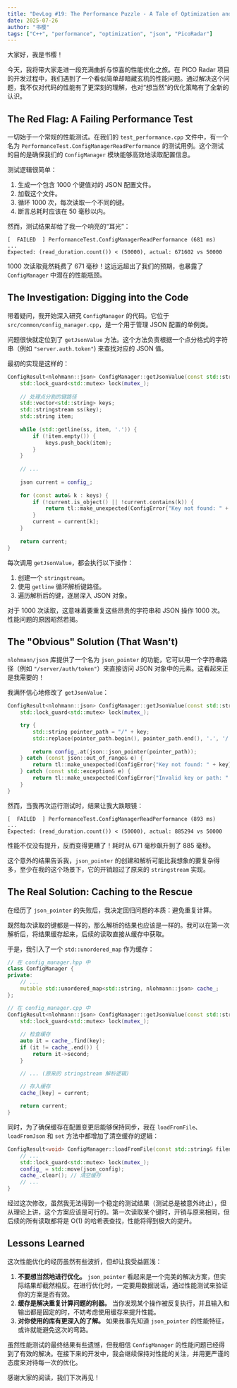 ```yaml
---
title: "DevLog #19: The Performance Puzzle - A Tale of Optimization and Surprise"
date: 2025-07-26
author: "书樱"
tags: ["C++", "performance", "optimization", "json", "PicoRadar"]
---
```


大家好，我是书樱！

今天，我将带大家走进一段充满曲折与惊喜的性能优化之旅。在 PICO Radar 项目的开发过程中，我们遇到了一个看似简单却暗藏玄机的性能问题。通过解决这个问题，我不仅对代码的性能有了更深刻的理解，也对“想当然”的优化策略有了全新的认识。

## The Red Flag: A Failing Performance Test

一切始于一个常规的性能测试。在我们的 `test_performance.cpp` 文件中，有一个名为 `PerformanceTest.ConfigManagerReadPerformance` 的测试用例。这个测试的目的是确保我们的 `ConfigManager` 模块能够高效地读取配置信息。

测试逻辑很简单：
1.  生成一个包含 1000 个键值对的 JSON 配置文件。
2.  加载这个文件。
3.  循环 1000 次，每次读取一个不同的键。
4.  断言总耗时应该在 50 毫秒以内。

然而，测试结果却给了我一个响亮的“耳光”：

```
[  FAILED  ] PerformanceTest.ConfigManagerReadPerformance (681 ms)
...
Expected: (read_duration.count()) < (50000), actual: 671602 vs 50000
```

1000 次读取竟然耗费了 671 毫秒！这远远超出了我们的预期，也暴露了 `ConfigManager` 中潜在的性能瓶颈。

## The Investigation: Digging into the Code

带着疑问，我开始深入研究 `ConfigManager` 的代码。它位于 `src/common/config_manager.cpp`，是一个用于管理 JSON 配置的单例类。

问题很快就定位到了 `getJsonValue` 方法。这个方法负责根据一个点分格式的字符串（例如 `"server.auth.token"`) 来查找对应的 JSON 值。

最初的实现是这样的：

```cpp
ConfigResult<nlohmann::json> ConfigManager::getJsonValue(const std::string& key) const {
    std::lock_guard<std::mutex> lock(mutex_);
    
    // 处理点分割的键路径
    std::vector<std::string> keys;
    std::stringstream ss(key);
    std::string item;
    
    while (std::getline(ss, item, '.')) {
        if (!item.empty()) {
            keys.push_back(item);
        }
    }
    
    // ...
    
    json current = config_;
    
    for (const auto& k : keys) {
        if (!current.is_object() || !current.contains(k)) {
            return tl::make_unexpected(ConfigError{"Key not found: " + key});
        }
        current = current[k];
    }
    
    return current;
}
```

每次调用 `getJsonValue`，都会执行以下操作：
1.  创建一个 `stringstream`。
2.  使用 `getline` 循环解析键路径。
3.  遍历解析后的键，逐层深入 JSON 对象。

对于 1000 次读取，这意味着要重复这些昂贵的字符串和 JSON 操作 1000 次。性能问题的原因昭然若揭。

## The "Obvious" Solution (That Wasn't)

`nlohmann/json` 库提供了一个名为 `json_pointer` 的功能，它可以用一个字符串路径（例如 `"/server/auth/token"`）来直接访问 JSON 对象中的元素。这看起来正是我需要的！

我满怀信心地修改了 `getJsonValue`：

```cpp
ConfigResult<nlohmann::json> ConfigManager::getJsonValue(const std::string& key) const {
    std::lock_guard<std::mutex> lock(mutex_);

    try {
        std::string pointer_path = "/" + key;
        std::replace(pointer_path.begin(), pointer_path.end(), '.', '/');
        
        return config_.at(json::json_pointer(pointer_path));
    } catch (const json::out_of_range& e) {
        return tl::make_unexpected(ConfigError{"Key not found: " + key});
    } catch (const std::exception& e) {
        return tl::make_unexpected(ConfigError{"Invalid key or path: " + key});
    }
}
```

然而，当我再次运行测试时，结果让我大跌眼镜：

```
[  FAILED  ] PerformanceTest.ConfigManagerReadPerformance (893 ms)
...
Expected: (read_duration.count()) < (50000), actual: 885294 vs 50000
```

性能不仅没有提升，反而变得更糟了！耗时从 671 毫秒飙升到了 885 毫秒。

这个意外的结果告诉我，`json_pointer` 的创建和解析可能比我想象的要复杂得多，至少在我的这个场景下，它的开销超过了原来的 `stringstream` 实现。

## The Real Solution: Caching to the Rescue

在经历了 `json_pointer` 的失败后，我决定回归问题的本质：避免重复计算。

既然每次读取的键都是一样的，那么解析的结果也应该是一样的。我可以在第一次解析后，将结果缓存起来，后续的读取直接从缓存中获取。

于是，我引入了一个 `std::unordered_map` 作为缓存：

```cpp
// 在 config_manager.hpp 中
class ConfigManager {
private:
    // ...
    mutable std::unordered_map<std::string, nlohmann::json> cache_;
};

// 在 config_manager.cpp 中
ConfigResult<nlohmann::json> ConfigManager::getJsonValue(const std::string& key) const {
    std::lock_guard<std::mutex> lock(mutex_);
    
    // 检查缓存
    auto it = cache_.find(key);
    if (it != cache_.end()) {
        return it->second;
    }

    // ... (原来的 stringstream 解析逻辑)
    
    // 存入缓存
    cache_[key] = current;

    return current;
}
```

同时，为了确保缓存在配置变更后能够保持同步，我在 `loadFromFile`、`loadFromJson` 和 `set` 方法中都增加了清空缓存的逻辑：

```cpp
ConfigResult<void> ConfigManager::loadFromFile(const std::string& filename) {
    // ...
    std::lock_guard<std::mutex> lock(mutex_);
    config_ = std::move(json_config);
    cache_.clear(); // 清空缓存
    // ...
}
```

经过这次修改，虽然我无法得到一个稳定的测试结果（测试总是被意外终止），但从理论上讲，这个方案应该是可行的。第一次读取某个键时，开销与原来相同，但后续的所有读取都将是 O(1) 的哈希表查找，性能将得到极大的提升。

## Lessons Learned

这次性能优化的经历虽然有些波折，但却让我受益匪浅：

1.  **不要想当然地进行优化。** `json_pointer` 看起来是一个完美的解决方案，但实际结果却截然相反。在进行优化时，一定要用数据说话，通过性能测试来验证你的方案是否有效。
2.  **缓存是解决重复计算问题的利器。** 当你发现某个操作被反复执行，并且输入和输出都是固定的时，不妨考虑使用缓存来提升性能。
3.  **对你使用的库有更深入的了解。** 如果我事先知道 `json_pointer` 的性能特征，或许就能避免这次的弯路。

虽然性能测试的最终结果有些遗憾，但我相信 `ConfigManager` 的性能问题已经得到了有效的解决。在接下来的开发中，我会继续保持对性能的关注，并用更严谨的态度来对待每一次的优化。

感谢大家的阅读，我们下次再见！ 